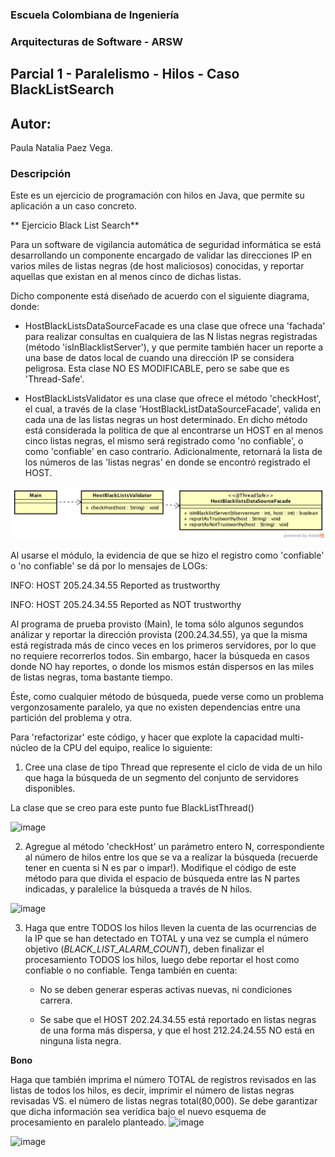 
### Escuela Colombiana de Ingeniería
### Arquitecturas de Software - ARSW
## Parcial 1 - Paralelismo - Hilos - Caso BlackListSearch

## Autor:

Paula Natalia Paez Vega.

### Descripción
  Este es un ejercicio de programación con hilos en Java, que permite su aplicación a un caso concreto.
  
** Ejercicio Black List Search**


Para un software de vigilancia automática de seguridad informática se está desarrollando un componente encargado de validar las direcciones IP en varios miles de listas negras (de host maliciosos) conocidas, y reportar aquellas que existan en al menos cinco de dichas listas. 

Dicho componente está diseñado de acuerdo con el siguiente diagrama, donde:

- HostBlackListsDataSourceFacade es una clase que ofrece una 'fachada' para realizar consultas en cualquiera de las N listas negras registradas (método 'isInBlacklistServer'), y que permite también hacer un reporte a una base de datos local de cuando una dirección IP se considera peligrosa. Esta clase NO ES MODIFICABLE, pero se sabe que es 'Thread-Safe'.

- HostBlackListsValidator es una clase que ofrece el método 'checkHost', el cual, a través de la clase 'HostBlackListDataSourceFacade', valida en cada una de las listas negras un host determinado. En dicho método está considerada la política de que al encontrarse un HOST en al menos cinco listas negras, el mismo será registrado como 'no confiable', o como 'confiable' en caso contrario. Adicionalmente, retornará la lista de los números de las 'listas negras' en donde se encontró registrado el HOST.

![](img/Model.png)

Al usarse el módulo, la evidencia de que se hizo el registro como 'confiable' o 'no confiable' se dá por lo mensajes de LOGs:

INFO: HOST 205.24.34.55 Reported as trustworthy

INFO: HOST 205.24.34.55 Reported as NOT trustworthy


Al programa de prueba provisto (Main), le toma sólo algunos segundos análizar y reportar la dirección provista (200.24.34.55), ya que la misma está registrada más de cinco veces en los primeros servidores, por lo que no requiere recorrerlos todos. Sin embargo, hacer la búsqueda en casos donde NO hay reportes, o donde los mismos están dispersos en las miles de listas negras, toma bastante tiempo.

Éste, como cualquier método de búsqueda, puede verse como un problema vergonzosamente paralelo, ya que no existen dependencias entre una partición del problema y otra.

Para 'refactorizar' este código, y hacer que explote la capacidad multi-núcleo de la CPU del equipo, realice lo siguiente:

1. Cree una clase de tipo Thread que represente el ciclo de vida de un hilo que haga la búsqueda de un segmento del conjunto de servidores disponibles.

La clase que se creo para este punto fue BlackListThread()

![image](https://github.com/user-attachments/assets/ed7e6d7e-893c-4c65-b656-cfa3ae3c9443)

2. Agregue al método 'checkHost' un parámetro entero N, correspondiente al número de hilos entre los que se va a realizar la búsqueda (recuerde tener en cuenta si N es par o impar!). Modifique el código de este método para que divida el espacio de búsqueda entre las N partes indicadas, y paralelice la búsqueda a través de N hilos.

![image](https://github.com/user-attachments/assets/c7f6219d-84c4-406d-b6d7-5118851f0f42)


3. Haga que entre TODOS los hilos lleven la cuenta de las ocurrencias de la IP que se han detectado en TOTAL y una vez se cumpla el número objetivo (_BLACK_LIST_ALARM_COUNT_), deben finalizar el procesamiento TODOS los hilos, luego debe reportar el host como confiable o no confiable. Tenga también en cuenta:  

	* No se deben generar esperas activas nuevas, ni condiciones carrera. 
	
	* Se sabe que el HOST 202.24.34.55 está reportado en listas negras de una forma más dispersa, y que el host 212.24.24.55 NO está en ninguna lista negra.


**Bono**

Haga que también imprima el número TOTAL de registros revisados en las listas de todos los hilos, es decir, imprimir el número de listas negras revisadas VS. el número de listas negras total(80,000). Se debe garantizar que dicha información sea verídica bajo el nuevo esquema de procesamiento en paralelo planteado.
![image](https://github.com/user-attachments/assets/e6fe6709-9d27-4c95-81b7-e492bc9367bd)


![image](https://github.com/user-attachments/assets/126720f0-e03f-4e76-ab7f-6f26a0438ff8)

